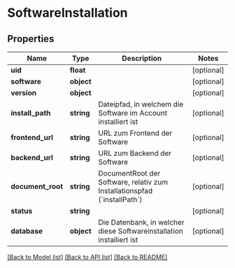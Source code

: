 # SoftwareInstallation

## Properties
Name | Type | Description | Notes
------------ | ------------- | ------------- | -------------
**uid** | **float** |  | [optional] 
**software** | **object** |  | [optional] 
**version** | **object** |  | [optional] 
**install_path** | **string** | Dateipfad, in welchem die Software im Account installiert ist | [optional] 
**frontend_url** | **string** | URL zum Frontend der Software | [optional] 
**backend_url** | **string** | URL zum Backend der Software | [optional] 
**document_root** | **string** | DocumentRoot der Software, relativ zum Installationspfad (&#x60;installPath&#x60;) | [optional] 
**status** | **string** |  | [optional] 
**database** | **object** | Die Datenbank, in welcher diese Softwareinstallation installiert ist | [optional] 

[[Back to Model list]](../README.md#documentation-for-models) [[Back to API list]](../README.md#documentation-for-api-endpoints) [[Back to README]](../README.md)


